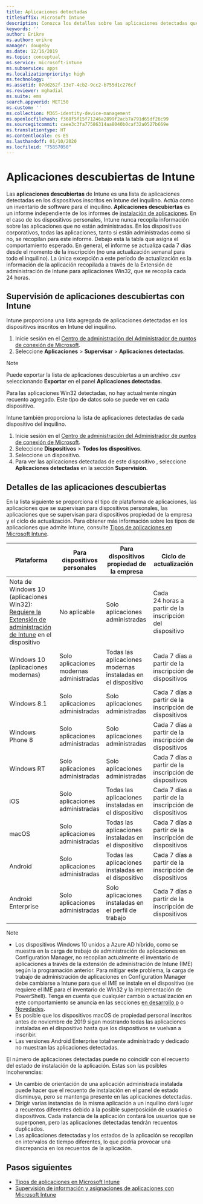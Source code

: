 ```yaml
---
title: Aplicaciones detectadas
titleSuffix: Microsoft Intune
description: Conozca los detalles sobre las aplicaciones detectadas que Intune ha encontrado en un dispositivo.
keywords: ''
author: Erikre
ms.author: erikre
manager: dougeby
ms.date: 12/16/2019
ms.topic: conceptual
ms.service: microsoft-intune
ms.subservice: apps
ms.localizationpriority: high
ms.technology: ''
ms.assetid: 07dd262f-13e7-4cb2-9cc2-b755d1c276cf
ms.reviewer: mghadial
ms.suite: ems
search.appverid: MET150
ms.custom: ''
ms.collection: M365-identity-device-management
ms.openlocfilehash: f368f5f15f71246a2899f2acb7a791d65df26c99
ms.sourcegitcommit: caee3c3fa77586314aa8040b0caf32a0527b669e
ms.translationtype: HT
ms.contentlocale: es-ES
ms.lasthandoff: 01/10/2020
ms.locfileid: "75857050"
---
```

# <a name="intune-discovered-apps"></a>Aplicaciones descubiertas de Intune

Las **aplicaciones descubiertas** de Intune es una lista de aplicaciones detectadas en los dispositivos inscritos en Intune del inquilino. Actúa como un inventario de software para el inquilino. **Aplicaciones descubiertas** es un informe independiente de los informes de [instalación de aplicaciones](apps-monitor.md). En el caso de los dispositivos personales, Intune nunca recopila información sobre las aplicaciones que no están administradas. En los dispositivos corporativos, todas las aplicaciones, tanto si están administradas como si no, se recopilan para este informe. Debajo está la tabla que asigna el comportamiento esperado. En general, el informe se actualiza cada 7 días desde el momento de la inscripción (no una actualización semanal para todo el inquilino). La única excepción a este período de actualización es la información de la aplicación recopilada a través de la Extensión de administración de Intune para aplicaciones Win32, que se recopila cada 24 horas.

## <a name="monitor-discovered-apps-with-intune"></a>Supervisión de aplicaciones descubiertas con Intune

Intune proporciona una lista agregada de aplicaciones detectadas en los dispositivos inscritos en Intune del inquilino.

1. Inicie sesión en el [Centro de administración del Administrador de puntos de conexión de Microsoft](https://go.microsoft.com/fwlink/?linkid=2109431).
2. Seleccione **Aplicaciones** > **Supervisar** > **Aplicaciones detectadas**.

>[!NOTE]
>Puede exportar la lista de aplicaciones descubiertas a un archivo .csv seleccionando **Exportar** en el panel **Aplicaciones detectadas**.
>
>Para las aplicaciones Win32 detectadas, no hay actualmente ningún recuento agregado. Este tipo de datos solo se puede ver en cada dispositivo.

Intune también proporciona la lista de aplicaciones detectadas de cada dispositivo del inquilino.

1. Inicie sesión en el [Centro de administración del Administrador de puntos de conexión de Microsoft](https://go.microsoft.com/fwlink/?linkid=2109431).
2. Seleccione **Dispositivos** > **Todos los dispositivos**.
3. Seleccione un dispositivo.
4. Para ver las aplicaciones detectadas de este dispositivo , seleccione **Aplicaciones detectadas** en la sección **Supervisión**.

## <a name="details-of-discovered-apps"></a>Detalles de las aplicaciones descubiertas

En la lista siguiente se proporciona el tipo de plataforma de aplicaciones, las aplicaciones que se supervisan para dispositivos personales, las aplicaciones que se supervisan para dispositivos propiedad de la empresa y el ciclo de actualización. Para obtener más información sobre los tipos de aplicaciones que admite Intune, consulte [Tipos de aplicaciones en Microsoft Intune](apps-add.md#app-types-in-microsoft-intune).

| Plataforma | Para dispositivos personales | Para dispositivos propiedad de la empresa | Ciclo de actualización |
|------------------------------------------------------------------------|----------------------------------|--------------------------------------------------|---------------------------------------|
| Nota de Windows 10 (aplicaciones Win32): [Requiere la Extensión de administración de Intune](intune-management-extension.md) en el dispositivo | No aplicable | Solo aplicaciones administradas | Cada 24 horas a partir de la inscripción del dispositivo |
| Windows 10 (aplicaciones modernas) | Solo aplicaciones modernas administradas | Todas las aplicaciones modernas instaladas en el dispositivo | Cada 7 días a partir de la inscripción de dispositivos |
| Windows 8.1 | Solo aplicaciones administradas | Solo aplicaciones administradas | Cada 7 días a partir de la inscripción de dispositivos |
| Windows Phone 8 | Solo aplicaciones administradas | Solo aplicaciones administradas | Cada 7 días a partir de la inscripción de dispositivos |
| Windows RT | Solo aplicaciones administradas | Solo aplicaciones administradas | Cada 7 días a partir de la inscripción de dispositivos |
| iOS | Solo aplicaciones administradas | Todas las aplicaciones instaladas en el dispositivo | Cada 7 días a partir de la inscripción de dispositivos |
| macOS | Solo aplicaciones administradas | Todas las aplicaciones instaladas en el dispositivo | Cada 7 días a partir de la inscripción de dispositivos |
| Android | Solo aplicaciones administradas | Todas las aplicaciones instaladas en el dispositivo | Cada 7 días a partir de la inscripción de dispositivos |
| Android Enterprise | Solo aplicaciones administradas | Solo aplicaciones instaladas en el perfil de trabajo | Cada 7 días a partir de la inscripción de dispositivos |

> [!NOTE]
> - Los dispositivos Windows 10 unidos a Azure AD híbrido, como se muestra en la carga de trabajo de administración de aplicaciones en Configuration Manager, no recopilan actualmente el inventario de aplicaciones a través de la extensión de administración de Intune (IME) según la programación anterior. Para mitigar este problema, la carga de trabajo de administración de aplicaciones en Configuration Manager debe cambiarse a Intune para que el IME se instale en el dispositivo (se requiere el IME para el inventario de Win32 y la implementación de PowerShell). Tenga en cuenta que cualquier cambio o actualización en este comportamiento se anuncia en las secciones [en desarrollo p](../fundamentals/in-development.md) o [Novedades](../fundamentals/whats-new.md).
> - Es posible que los dispositivos macOS de propiedad personal inscritos antes de noviembre de 2019 sigan mostrando todas las aplicaciones instaladas en el dispositivo hasta que los dispositivos se vuelvan a inscribir.
> - Las versiones Android Enterprise totalmente administrado y dedicado no muestran las aplicaciones detectadas.

El número de aplicaciones detectadas puede no coincidir con el recuento del estado de instalación de la aplicación. Estas son las posibles incoherencias:

- Un cambio de orientación de una aplicación administrada instalada puede hacer que el recuento de instalación en el panel de estado disminuya, pero se mantenga presente en las aplicaciones detectadas.
- Dirigir varias instancias de la misma aplicación a un inquilino dará lugar a recuentos diferentes debido a la posible superposición de usuarios o dispositivos. Cada instancia de la aplicación contará los usuarios que se superponen, pero las aplicaciones detectadas tendrán recuentos duplicados.
- Las aplicaciones detectadas y los estados de la aplicación se recopilan en intervalos de tiempo diferentes, lo que podría provocar una discrepancia en los recuentos de la aplicación.

## <a name="next-steps"></a>Pasos siguientes

- [Tipos de aplicaciones en Microsoft Intune](apps-add.md#app-types-in-microsoft-intune)
- [Supervisión de información y asignaciones de aplicaciones con Microsoft Intune](apps-monitor.md)

